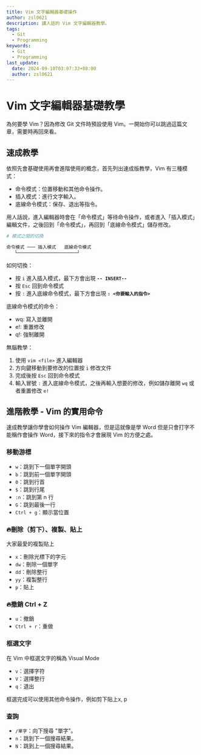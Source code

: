 ```yaml
---
title: Vim 文字編輯器基礎操作
author: zsl0621
description: 講人話的 Vim 文字編輯器教學。
tags:
  - Git
  - Programming
keywords:
  - Git
  - Programming
last_update:
  date: 2024-09-10T03:07:33+08:00
  author: zsl0621
---
```


# Vim 文字編輯器基礎教學
為何要學 Vim？因為修改 Git 文件時預設使用 Vim。一開始你可以跳過這篇文章，需要時再回來看。


## 速成教學

依照先會基礎使用再會進階使用的概念，首先列出速成版教學，Vim 有三種模式：
- 命令模式：位置移動和其他命令操作。
- 插入模式：進行文字輸入。
- 底線命令模式：保存、退出等指令。

用人話說，進入編輯器時會在「命令模式」等待命令操作，或者進入「插入模式」編輯文件，之後回到「命令模式」，再回到「底線命令模式」儲存修改。
```sh
# 模式之間的切換

命令模式 ─── 插入模式   底線命令模式
   └──────────────────────┘
```
如何切換：
- 按 `i` 進入插入模式，最下方會出現 **`-- INSERT--`**
- 按 `Esc` 回到命令模式
- 按 `:` 進入底線命令模式，最下方會出現 **`: <你要輸入的指令>`**

底線命令模式的命令：
- wq: 寫入並離開
- e!: 重置修改
- q!: 強制離開

無腦教學：
1. 使用 `vim <file>` 進入編輯器
2. 方向鍵移動到要修改的位置按 `i` 修改文件
3. 完成後按 `Esc` 回到命令模式
4. 輸入冒號 `:` 進入底線命令模式，之後再輸入想要的修改，例如儲存離開 `wq` 或者重置修改 `e!`

## 進階教學 - Vim 的實用命令
速成教學讓你學會如何操作 Vim 編輯器，但是這就像是學 Word 但是只會打字不能稱作會操作 Word，接下來的指令才會展現 Vim 的方便之處。

### 移動游標
- `w`：跳到下一個單字開頭
- `b`：跳到前一個單字開頭
- `0`：跳到行首
- `$`：跳到行尾
- `:n`：跳到第 n 行
- `G`：跳到最後一行
- `Ctrl + g`：顯示當位置

### 🔥刪除（剪下）、複製、貼上
大家最愛的複製貼上
- `x`：刪除光標下的字元
- `dw`：刪除一個單字
- `dd`：刪除整行
- `yy`：複製整行
- `p`：貼上

### 🔥撤銷 Ctrl + Z
- `u`：撤銷
- `Ctrl + r`：重做

### 框選文字
在 Vim 中框選文字的稱為 Visual Mode 
- `v`：選擇字符
- `V`：選擇整行
- `q`：退出

框選完成可以使用其他命令操作，例如剪下貼上x, p

### 查詢
- `/單字`：向下搜尋 "單字"。
- `n`：跳到下一個搜尋結果。
- `N`：跳到上一個搜尋結果。


